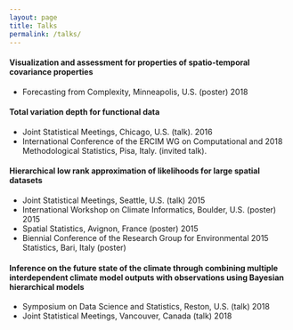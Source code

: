 ```yaml
---
layout: page
title: Talks
permalink: /talks/
---
```


#### Visualization and assessment for properties of spatio-temporal covariance properties
* Forecasting from Complexity, Minneapolis, U.S. (poster) 2018

#### Total variation depth for functional data
* Joint Statistical Meetings, Chicago, U.S. (talk). 2016
* International Conference of the ERCIM WG on Computational and 2018
Methodological Statistics, Pisa, Italy. (invited talk).

#### Hierarchical low rank approximation of likelihoods for large spatial datasets
* Joint Statistical Meetings, Seattle, U.S. (talk) 2015
* International Workshop on Climate Informatics, Boulder, U.S. (poster) 2015
* Spatial Statistics, Avignon, France (poster) 2015
* Biennial Conference of the Research Group for Environmental 2015
Statistics, Bari, Italy (poster)

#### Inference on the future state of the climate through combining multiple interdependent climate model outputs with observations using Bayesian hierarchical models
* Symposium on Data Science and Statistics, Reston, U.S. (talk) 2018
* Joint Statistical Meetings, Vancouver, Canada (talk) 2018
